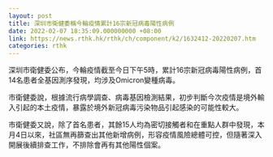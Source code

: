 ```yaml
---
layout: post
title: 深圳市衛健委稱今輪疫情累計16宗新冠病毒陽性病例
date: 2022-02-07 18:35:09.000000000 +08:00
link: https://news.rthk.hk/rthk/ch/component/k2/1632412-20220207.htm
categories: rthk
---
```


深圳市衛健委公布，今輪疫情截至今日下午5時，累計16宗新冠病毒陽性病例，首14名患者全基因測序發現，均涉及Omicron變種病毒。

市衛健委說，根據流行病學調查、病毒基因檢測結果，初步判斷今次疫情是境外輸入引起的本土疫情，暴露於境外新冠病毒污染物品引起感染的可能性較大。

市衛健委又說，除了首名患者，其餘15人均為密切接觸者和在重點人群中發現，本月4日以來，社區無再篩查出其他新增病例，形容疫情風險總體可控，但隨著深入開展後續排查工作，不排除會再有其他陽性個案。
